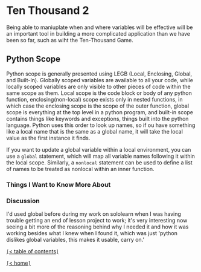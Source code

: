 # Ten Thousand 2

Being able to maniuplate when and where variables will be effective will be an important tool in building a more complicated application than we have been so far, such as wiht the Ten-Thousand Game.

<!-- https://realpython.com/python-scope-legb-rule/ -->
## Python Scope

Python scope is generally presented using LEGB (Local, Enclosing, Global, and Built-In). Globally scoped variables are available to all your code, while locally scoped variables are only visible to other pieces of code within the same scope as them. Local scope is the code block or body of any python function, enclosing(non-local) scope exists only in nested functions, in which case the enclosing scope is the scope of the outer function, global scope is everything at the top level in a python program, and built-in scope contains things like keywords and exceptions, things built into the python language. Python uses this order to look up names, so if ou have something like a local name that is the same as a global name, it will take the local value as the first instance it finds.

If you want to update a global variable within a local environment, you can use a `global` statement, which will map all variable names following it within the local scope. Similarly, a `nonlocal` statement can be used to define a list of names to be treated as nonlocal within an inner function.

### Things I Want to Know More About

### Discussion

I'd used global before during my work on sololearn when I was having trouble getting an end of lesson project to work; it's very interesting now seeing a bit more of the reasoning behind why I needed it and how it was working besides what I knew when I found it, which was just 'python dislikes global variables, this makes it usable, carry on.'

[`[`< table of contents`]`](code401.md)

[`[`< home`]`](README.md)
